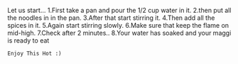 Let us start...
1.First take a pan and pour the 1/2 cup water in it.
2.then put all the noodles in in the pan.
3.After that start stirring it.
4.Then add all the spices in it.
5.Again start stirring slowly.
6.Make sure that keep the flame on mid-high.
7.Check after 2 minutes..
8.Your water has soaked and your maggi is ready to eat

    Enjoy This Hot :)